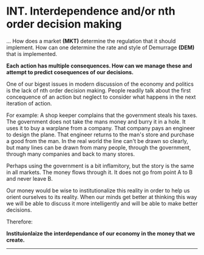# INT. Interdependence and/or nth order decision making

... How does a market **(MKT)** determine the regulation that it should implement. How can one determine the rate and style of Demurrage **(DEM)** that is implemented.

**Each action has multiple consequences. How can we manage these and attempt to predict cosequences of our decisions.**

One of our bigest issues in modern discussion of the economy and politics is the lack of nth order decision making. People readily talk about the first concequence of an action but neglect to consider what happens in the next iteration of action.

For example: A shop keeper complains that the government steals his taxes.  The government does not take the mans money and burry it in a hole.  It uses it to buy a warplane from a company.  That company pays an engineer to design the plane.  That engineer returns to the man's store and purchase a good from the man.  In the real world the line can't be drawn so clearly, but many lines can be drawn from many people, through the government, through many companies and back to many stores.

Perhaps using the government is a bit inflamitory, but the story is the same in all markets.  The money flows through it.  It does not go from point A to B and never leave B.

Our money would be wise to institutionalize this reality in order to help us orient ourselves to its reality.  When our minds get better at thinking this way we will be able to discuss it more intelligently and will be able to make better decisions.

Therefore:

**Instituionlaize the interdependance of our economy in the money that we create.**

----------











